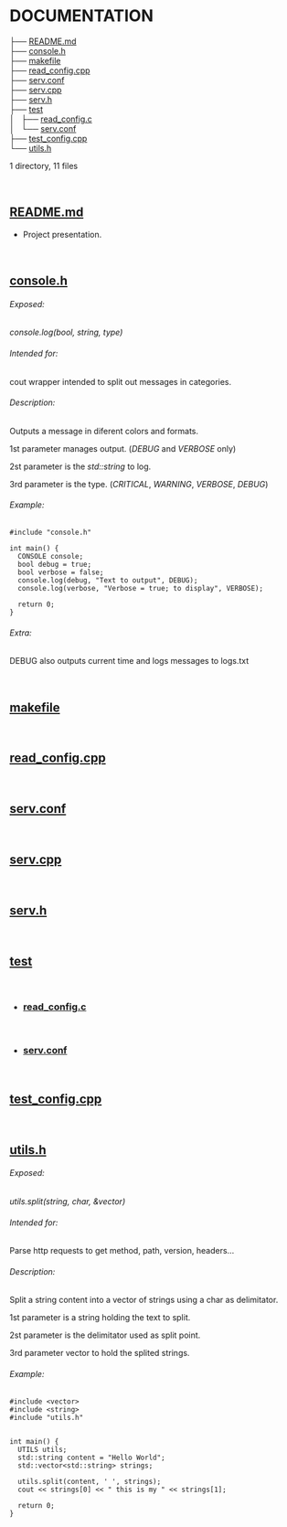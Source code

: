 # DOCUMENTATION

├── [README.md](https://github.com/StringManolo/webserver/blob/master/FILES.md#readmemd)    
├── [console.h](https://github.com/StringManolo/webserver/blob/master/FILES.md#consoleh)  
├── [makefile](https://github.com/StringManolo/webserver/blob/master/FILES.md#makefile)  
├── [read_config.cpp](https://github.com/StringManolo/webserver/blob/master/FILES.md#read_configcpp)  
├── [serv.conf](https://github.com/StringManolo/webserver/blob/master/FILES.md#servconf)  
├── [serv.cpp](https://github.com/StringManolo/webserver/blob/master/FILES.md#servcpp)  
├── [serv.h](https://github.com/StringManolo/webserver/blob/master/FILES.md#servh)  
├── [test](https://github.com/StringManolo/webserver/blob/master/FILES.md#test)  
│   ├── [read_config.c](https://github.com/StringManolo/webserver/blob/master/FILES.md#read_configc)  
│   └── [serv.conf](https://github.com/StringManolo/webserver/blob/master/FILES.md#readconf)  
├── [test_config.cpp](https://github.com/StringManolo/webserver/blob/master/FILES.md#testconfigcpp)  
└── [utils.h](https://github.com/StringManolo/webserver/blob/master/FILES.md#utilsh)
  
1 directory, 11 files  
  
&nbsp;  
  
## **[README.md](https://github.com/StringManolo/webserver/blob/master/README.md)**  
+ Project presentation.  
  
&nbsp;  
  
## **[console.h](https://github.com/StringManolo/webserver/blob/master/console.h)**  
###### Exposed:  
  
   _console.log(bool, string, type)_  
  
###### Intended for:  
  
   cout wrapper intended to split out messages in categories.  
###### Description:
  
   Outputs a message in diferent colors and formats.  
  
   1st parameter manages output. (_DEBUG_ and _VERBOSE_ only)  
  
   2st parameter is the _std::string_ to log.  
  
   3rd parameter is the type. (_CRITICAL_, _WARNING_, _VERBOSE_, _DEBUG_)  
###### Example:
```
#include "console.h"

int main() {
  CONSOLE console;
  bool debug = true;
  bool verbose = false;
  console.log(debug, "Text to output", DEBUG);
  console.log(verbose, "Verbose = true; to display", VERBOSE);

  return 0;
}
```
  
###### Extra:  
DEBUG also outputs current time and logs messages to logs.txt
  
&nbsp;  
  
## **[makefile](https://github.com/StringManolo/webserver/blob/master/makefile)**  
  
&nbsp;

## **[read_config.cpp](https://github.com/StringManolo/webserver/blob/master/read_config.cpp)**  
  
&nbsp;
  
## **[serv.conf](https://github.com/StringManolo/webserver/blob/master/serv.conf)**  
  
&nbsp;
  
## **[serv.cpp](https://github.com/StringManolo/webserver/blob/master/serv.cpp)**  
  
&nbsp;
  
## **[serv.h](https://github.com/StringManolo/webserver/blob/master/serv.h)**  
  
&nbsp;
  
## **[test](https://github.com/StringManolo/webserver/blob/master/test)**  
  
&nbsp;
  
+  ### **[read_config.c](https://github.com/StringManolo/webserver/blob/master/test/read_config.c)**  
  
&nbsp;
  
+  ### **[serv.conf](https://github.com/StringManolo/webserver/blob/master/test/serv.conf)**  
  
&nbsp;
  
## **[test_config.cpp](https://github.com/StringManolo/webserver/blob/master/test_config.cpp)**  
  
&nbsp;
  
## **[utils.h](https://github.com/StringManolo/webserver/blob/master/utils.h)**  
###### Exposed:  
  
   _utils.split(string, char, &vector<string>)_  
  
###### Intended for:  
  
   Parse http requests to get method, path, version, headers...
###### Description:
  
   Split a string content into a vector of strings using a char as delimitator.  

   1st parameter is a string holding the text to split.  
  
   2st parameter is the delimitator used as split point.  
  
   3rd parameter vector to hold the splited strings.  
###### Example:
```
#include <vector>
#include <string>
#include "utils.h"


int main() {
  UTILS utils;
  std::string content = "Hello World";
  std::vector<std::string> strings;

  utils.split(content, ' ', strings);
  cout << strings[0] << " this is my " << strings[1];

  return 0;
}
```
  

